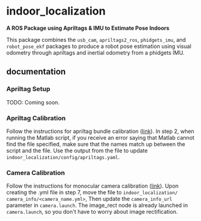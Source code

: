 # indoor_localization
**A ROS Package using Apriltags & IMU to Estimate Pose Indoors**

This package combines the `usb_cam`, `apriltags2_ros`, `phidgets_imu`, and
`robot_pose_ekf` packages to produce a robot pose estimation using visual
odometry through apriltags and inertial odometry from a phidgets IMU.

## documentation

### Apriltag Setup

TODO: Coming soon.

### Apriltag Calibration

Follow the instructions for apriltag bundle calibration
([link](http://wiki.ros.org/apriltags2_ros/Tutorials/Bundle%20calibration)). In
step 2, when running the Matlab script, if you receive an error saying that
Matlab cannot find the file specified, make sure that the names match up between
the script and the file. Use the output from the file to update
`indoor_localization/config/apriltags.yaml`.

### Camera Calibration

Follow the instructions for monocular camera calibration
([link](http://wiki.ros.org/camera_calibration/Tutorials/MonocularCalibration)).
Upon creating the .yml file in step 7, move the file to `indoor_localization/
camera_info/<camera_name.yml>`, Then update the `camera_info_url` parameter in
`camera.launch`. The image_rect node is already launched in `camera.launch`, so
you don't have to worry about image rectification.
